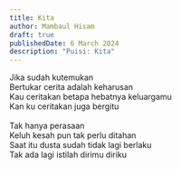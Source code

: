 ```yaml
---
title: Kita
author: Mambaul Hisam
draft: true
publishedDate: 6 March 2024
description: "Puisi: Kita"
---
```


Jika sudah kutemukan\
Bertukar cerita adalah keharusan\
Kau ceritakan betapa hebatnya keluargamu\
Kan ku ceritakan juga bergitu\
\
Tak hanya perasaan\
Keluh kesah pun tak perlu ditahan\
Saat itu dusta sudah tidak lagi berlaku\
Tak ada lagi istilah dirimu diriku